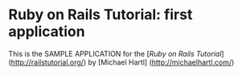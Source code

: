 # Ruby on Rails Tutorial: first application

This is the SAMPLE APPLICATION for the [*Ruby on Rails Tutorial*] (http://railstutorial.org/)
by [Michael Hartl] (http://michaelhartl.com/)